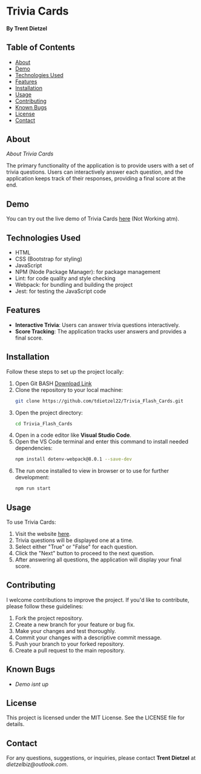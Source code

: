 # Trivia Cards
#### By Trent Dietzel

## Table of Contents
- [About](#about)
- [Demo](#demo)
- [Technologies Used](#technologies-used)
- [Features](#features)
- [Installation](#installation)
- [Usage](#usage)
- [Contributing](#contributing)
- [Known Bugs](#known-bugs)
- [License](#license)
- [Contact](#contact)

## About
*About Trivia Cards*

The primary functionality of the application is to provide users with a set of trivia questions. Users can interactively answer each question, and the application keeps track of their responses, providing a final score at the end.

## Demo
You can try out the live demo of Trivia Cards [here](#) (Not Working atm).

## Technologies Used
- HTML
- CSS (Bootstrap for styling)
- JavaScript
- NPM (Node Package Manager): for package management
- Lint: for code quality and style checking
- Webpack: for bundling and building the project
- Jest: for testing the JavaScript code

## Features
- **Interactive Trivia**: Users can answer trivia questions interactively.
- **Score Tracking**: The application tracks user answers and provides a final score.

## Installation

Follow these steps to set up the project locally:
1. Open Git BASH [Download Link](https://gitforwindows.org/)
2. Clone the repository to your local machine:
   ```bash
   git clone https://github.com/tdietzel22/Trivia_Flash_Cards.git
3. Open the project directory:
   ```bash
   cd Trivia_Flash_Cards
4. Open in a code editor like __Visual Studio Code__.
5. Open the VS Code terminal and enter this command to install needed dependencies:
   ```bash
   npm install dotenv-webpack@8.0.1 --save-dev
   ```
6. The run once installed to view in browser or to use for further development:
   ```bash
   npm run start
   ```

## Usage

To use Trivia Cards:

1. Visit the website [here](#).
2. Trivia questions will be displayed one at a time.
3. Select either "True" or "False" for each question.
4. Click the "Next" button to proceed to the next question.
5. After answering all questions, the application will display your final score.

## Contributing

I welcome contributions to improve the project. If you'd like to contribute, please follow these guidelines:
1. Fork the project repository.
2. Create a new branch for your feature or bug fix.
3. Make your changes and test thoroughly.
4. Commit your changes with a descriptive commit message.
5. Push your branch to your forked repository.
6. Create a pull request to the main repository.

## Known Bugs

* _Demo isnt up_

## License
This project is licensed under the MIT License. See the LICENSE file for details.

## Contact
For any questions, suggestions, or inquiries, please contact **Trent Dietzel** at _dietzelbiz@outlook.com_.
